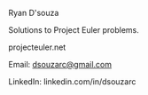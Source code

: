 Ryan D'souza

Solutions to Project Euler problems. 

projecteuler.net

Email: dsouzarc@gmail.com

LinkedIn: linkedin.com/in/dsouzarc